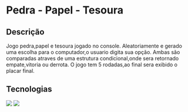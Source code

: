 <h1>Pedra - Papel - Tesoura</h1>

<h2>Descrição</h2>
<p>Jogo pedra,papel e tesoura jogado no console.
Aleatoriamente e gerado uma escolha para o computador,o usuario digita sua opção.
Ambas são comparadas atraves de uma estrutura condicional,onde sera retornado empate,vitoria ou derrota.
O jogo tem 5 rodadas,ao final sera exibido o placar final.
</p>
<h2>Tecnologias</h2>
<img src="https://img.shields.io/badge/HTML5-E34F26?style=for-the-badge&logo=html5&logoColor=white"/>
<img src="https://img.shields.io/badge/JavaScript-F7DF1E?style=for-the-badge&logo=javascript&logoColor=black" />